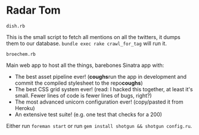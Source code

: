 # Radar Tom

`dish.rb`

This is the small script to fetch all mentions on all the twitters, it dumps them to our database. `bundle exec rake crawl_for_tag` will run it.

`broechem.rb`

Main web app to host all the things, barebones Sinatra app with:

- The best asset pipeline ever! (**coughs**run the app in development and
  commit the compiled stylesheet to the repo**coughs**)
- The best CSS grid system ever! (read: I hacked this together, at least it's
  small. Fewer lines of code is fewer lines of bugs, right?)
- The most advanced unicorn configuration ever! (copy/pasted it from
  Heroku)
- An extensive test suite! (e.g. one test that checks for a 200)

Either run `foreman start` or run `gem install shotgun && shotgun config.ru`.
